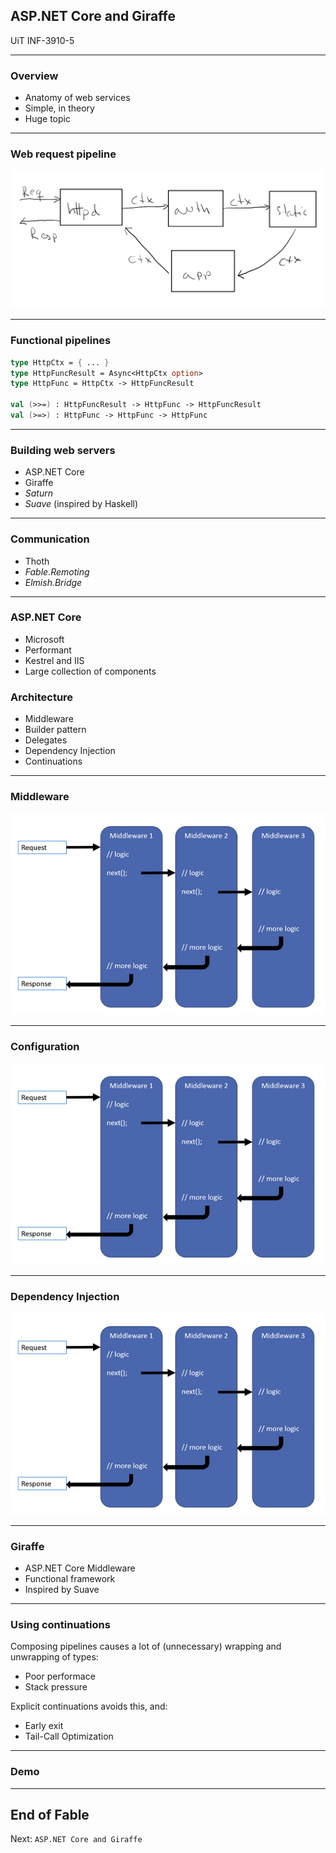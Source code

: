 <!-- .slide: data-background="#000000" -->
## ASP.NET Core and Giraffe

UiT INF-3910-5

---

### Overview

* Anatomy of web services
* Simple, in theory
* Huge topic

---

### Web request pipeline

![Web pipeline](web-pipeline.png)

---

### Functional pipelines

```fsharp
type HttpCtx = { ... }
type HttpFuncResult = Async<HttpCtx option>
type HttpFunc = HttpCtx -> HttpFuncResult

val (>>=) : HttpFuncResult -> HttpFunc -> HttpFuncResult
val (>=>) : HttpFunc -> HttpFunc -> HttpFunc

```

---

### Building web servers

* ASP.NET Core
* Giraffe
* _Saturn_
* _Suave_ (inspired by Haskell)

---

### Communication

* Thoth
* _Fable.Remoting_
* _Elmish.Bridge_

---

### ASP.NET Core

* Microsoft
* Performant
* Kestrel and IIS
* Large collection of components

### Architecture

* Middleware
* Builder pattern
* Delegates
* Dependency Injection
* Continuations

---

### Middleware

![Delegate pipeline](request-delegate-pipeline.png)

---

### Configuration

![Delegate pipeline](request-delegate-pipeline.png)

---

### Dependency Injection

![Delegate pipeline](request-delegate-pipeline.png)

---

### Giraffe

* ASP.NET Core Middleware
* Functional framework
* Inspired by Suave

---

### Using continuations

Composing pipelines causes a lot of (unnecessary) wrapping and unwrapping of
types:

* Poor performace
* Stack pressure

Explicit continuations avoids this, and:

* Early exit
* Tail-Call Optimization

---

### Demo

---

<!-- .slide: data-background="#000000" -->
## End of Fable

Next: `ASP.NET Core and Giraffe`


